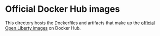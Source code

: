 # Official Docker Hub images

This directory hosts the Dockerfiles and artifacts that make up the [official Open Liberty images](https://hub.docker.com/_/open-liberty/)
on Docker Hub.